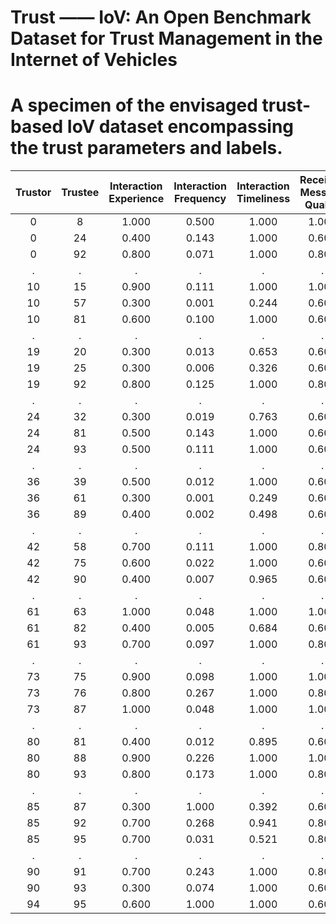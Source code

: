# Trust —— IoV: An Open Benchmark Dataset for Trust Management in the Internet of Vehicles

# A specimen of the envisaged trust-based IoV dataset encompassing the trust parameters and labels.
| Trustor | Trustee | Interaction Experience  |Interaction Frequency| Interaction Timeliness| Received Message Quality |MaliciousVehicle | IsAttacking| 
| :------: |  :----:  | :-------:| :------: | :----: | :------: |:------: | :----: | 
|0|8|1.000|0.500|1.000|1.000|No|No|
|0|24|0.400|0.143|1.000|0.600|No|No|
|0|92|0.800|0.071|1.000|0.800|No|No|
|.|.|.|.|.|.|.|.|.|
|10|15|0.900|0.111|1.000|1.000|No|No|
|10|57|0.300|0.001|0.244|0.600|No|No|
|10|81|0.600|0.100|1.000|0.600|No|No|
|.|.|.|.|.|.|.|.|.|
|19|20|0.300|0.013|0.653|0.600|No|No|
|19|25|0.300|0.006|0.326|0.600|No|No|
|19|92|0.800|0.125|1.000|0.800|No|No|
|.|.|.|.|.|.|.|.|.|
|24|32|0.300|0.019|0.763|0.600|No|No|
|24|81|0.500|0.143|1.000|0.600|No|No|
|24|93|0.500|0.111|1.000|0.600|No|No|
|.|.|.|.|.|.|.|.|.|
|36|39|0.500|0.012|1.000|0.600|No|No|
|36|61|0.300|0.001|0.249|0.600|No|No|
|36|89|0.400|0.002|0.498|0.600|No|No|
|.|.|.|.|.|.|.|.|.|
|42|58|0.700|0.111|1.000|0.800|No|No|
|42|75|0.600|0.022|1.000|0.600|No|No|
|42|90|0.400|0.007|0.965|0.600|No|No|
|.|.|.|.|.|.|.|.|.|
|61|63|1.000|0.048|1.000|1.000|No|No|
|61|82|0.400|0.005|0.684|0.600|No|No|
|61|93|0.700|0.097|1.000|0.800|No|No|
|.|.|.|.|.|.|.|.|.|
|73|75|0.900|0.098|1.000|1.000|No|No|
|73|76|0.800|0.267|1.000|0.800|No|No|
|73|87|1.000|0.048|1.000|1.000|No|No|
|.|.|.|.|.|.|.|.|.|
|80|81|0.400|0.012|0.895|0.600|Yes|Yes|
|80|88|0.900|0.226|1.000|1.000|Yes|No|
|80|93|0.800|0.173|1.000|0.800|Yes|Yes|
|.|.|.|.|.|.|.|.|.|
|85|87|0.300|1.000|0.392|0.600|Yes|Yes|
|85|92|0.700|0.268|0.941|0.800|Yes|Yes|
|85|95|0.700|0.031|0.521|0.800|Yes|Yes|
|.|.|.|.|.|.|.|.|.|
|90|91|0.700|0.243|1.000|0.800|Yes|Yes|
|90|93|0.300|0.074|1.000|0.600|Yes|No|
|94|95|0.600|1.000|1.000|0.600|Yes|Yes|
